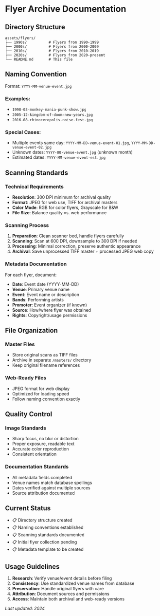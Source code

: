 # Flyer Archive Documentation

## Directory Structure

```
assets/flyers/
├── 1990s/          # Flyers from 1990-1999
├── 2000s/          # Flyers from 2000-2009
├── 2010s/          # Flyers from 2010-2019
├── 2020s/          # Flyers from 2020-present
└── README.md       # This file
```

## Naming Convention

Format: `YYYY-MM-venue-event.jpg`

### Examples:
- `1998-03-monkey-mania-punk-show.jpg`
- `2005-12-kingdom-of-doom-new-years.jpg`
- `2016-08-rhinoceropolis-noise-fest.jpg`

### Special Cases:
- Multiple events same day: `YYYY-MM-DD-venue-event-01.jpg`, `YYYY-MM-DD-venue-event-02.jpg`
- Unknown dates: `YYYY-00-venue-event.jpg` (unknown month)
- Estimated dates: `YYYY-MM-venue-event-est.jpg`

## Scanning Standards

### Technical Requirements
- **Resolution**: 300 DPI minimum for archival quality
- **Format**: JPEG for web use, TIFF for archival masters
- **Color Mode**: RGB for color flyers, Grayscale for B&W
- **File Size**: Balance quality vs. web performance

### Scanning Process
1. **Preparation**: Clean scanner bed, handle flyers carefully
2. **Scanning**: Scan at 600 DPI, downsample to 300 DPI if needed
3. **Processing**: Minimal correction, preserve authentic appearance
4. **Archival**: Save unprocessed TIFF master + processed JPEG web copy

### Metadata Documentation
For each flyer, document:
- **Date**: Event date (YYYY-MM-DD)
- **Venue**: Primary venue name
- **Event**: Event name or description
- **Bands**: Performing artists
- **Promoter**: Event organizer (if known)
- **Source**: How/where flyer was obtained
- **Rights**: Copyright/usage permissions

## File Organization

### Master Files
- Store original scans as TIFF files
- Archive in separate `/masters/` directory
- Keep original filename references

### Web-Ready Files
- JPEG format for web display
- Optimized for loading speed
- Follow naming convention exactly

## Quality Control

### Image Standards
- Sharp focus, no blur or distortion
- Proper exposure, readable text
- Accurate color reproduction
- Consistent orientation

### Documentation Standards
- All metadata fields completed
- Venue names match database spellings
- Dates verified against multiple sources
- Source attribution documented

## Current Status

- 📋 Directory structure created
- 📋 Naming conventions established
- 📋 Scanning standards documented
- 📋 Initial flyer collection pending
- 📋 Metadata template to be created

## Usage Guidelines

1. **Research**: Verify venue/event details before filing
2. **Consistency**: Use standardized venue names from database
3. **Preservation**: Handle original flyers with care
4. **Attribution**: Document sources and permissions
5. **Access**: Maintain both archival and web-ready versions

*Last updated: 2024*